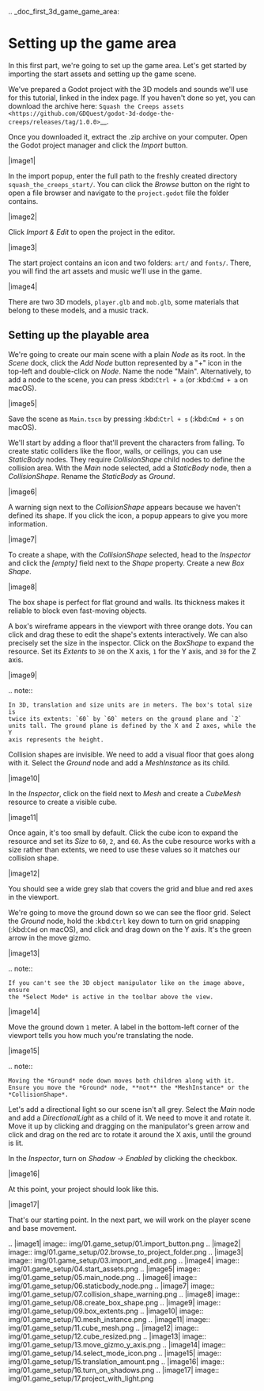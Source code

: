 .. _doc_first_3d_game_game_area:

Setting up the game area
========================

In this first part, we're going to set up the game area. Let's get started by
importing the start assets and setting up the game scene.

We've prepared a Godot project with the 3D models and sounds we'll use for this
tutorial, linked in the index page. If you haven't done so yet, you can download
the archive here: `Squash the Creeps assets
<https://github.com/GDQuest/godot-3d-dodge-the-creeps/releases/tag/1.0.0>`__.

Once you downloaded it, extract the .zip archive on your computer. Open the
Godot project manager and click the *Import* button.

|image1|

In the import popup, enter the full path to the freshly created directory
`squash_the_creeps_start/`. You can click the *Browse* button on the right to
open a file browser and navigate to the `project.godot` file the folder
contains.

|image2|

Click *Import & Edit* to open the project in the editor.

|image3|

The start project contains an icon and two folders: `art/` and `fonts/`.
There, you will find the art assets and music we'll use in the game.

|image4|

There are two 3D models, `player.glb` and `mob.glb`, some materials that
belong to these models, and a music track.

Setting up the playable area
----------------------------

We're going to create our main scene with a plain *Node* as its root. In the
*Scene* dock, click the *Add Node* button represented by a "+" icon in the
top-left and double-click on *Node*. Name the node "Main". Alternatively, to add
a node to the scene, you can press :kbd:`Ctrl + a` (or :kbd:`Cmd + a` on macOS).

|image5|

Save the scene as `Main.tscn` by pressing :kbd:`Ctrl + s` (:kbd:`Cmd + s` on macOS).

We'll start by adding a floor that'll prevent the characters from falling. To
create static colliders like the floor, walls, or ceilings, you can use
*StaticBody* nodes. They require *CollisionShape* child nodes to
define the collision area. With the *Main* node selected, add a *StaticBody*
node, then a *CollisionShape*. Rename the *StaticBody* as *Ground*.

|image6|

A warning sign next to the *CollisionShape* appears because we haven't defined
its shape. If you click the icon, a popup appears to give you more information.

|image7|

To create a shape, with the *CollisionShape* selected, head to the *Inspector*
and click the *[empty]* field next to the *Shape* property. Create a new *Box
Shape*.

|image8|

The box shape is perfect for flat ground and walls. Its thickness makes it
reliable to block even fast-moving objects.

A box's wireframe appears in the viewport with three orange dots. You can click
and drag these to edit the shape's extents interactively. We can also precisely
set the size in the inspector. Click on the *BoxShape* to expand the resource.
Set its *Extents* to `30` on the X axis, `1` for the Y axis, and `30` for
the Z axis.

|image9|

.. note::

    In 3D, translation and size units are in meters. The box's total size is
    twice its extents: `60` by `60` meters on the ground plane and `2`
    units tall. The ground plane is defined by the X and Z axes, while the Y
    axis represents the height.

Collision shapes are invisible. We need to add a visual floor that goes along
with it. Select the *Ground* node and add a *MeshInstance* as its child.

|image10|

In the *Inspector*, click on the field next to *Mesh* and create a *CubeMesh*
resource to create a visible cube.

|image11|

Once again, it's too small by default. Click the cube icon to expand the
resource and set its *Size* to `60`, `2`, and `60`. As the cube
resource works with a size rather than extents, we need to use these values so
it matches our collision shape.

|image12|

You should see a wide grey slab that covers the grid and blue and red axes in
the viewport.

We're going to move the ground down so we can see the floor grid. Select the
*Ground* node, hold the :kbd:`Ctrl` key down to turn on grid snapping (:kbd:`Cmd` on macOS),
and click and drag down on the Y axis. It's the green arrow in the move gizmo.

|image13|

.. note::

    If you can't see the 3D object manipulator like on the image above, ensure
    the *Select Mode* is active in the toolbar above the view.

|image14|

Move the ground down `1` meter. A label in the bottom-left corner of the
viewport tells you how much you're translating the node.

|image15|

.. note::

    Moving the *Ground* node down moves both children along with it.
    Ensure you move the *Ground* node, **not** the *MeshInstance* or the
    *CollisionShape*.

Let's add a directional light so our scene isn't all grey. Select the *Main*
node and add a *DirectionalLight* as a child of it. We need to move it and
rotate it. Move it up by clicking and dragging on the manipulator's green arrow
and click and drag on the red arc to rotate it around the X axis, until the
ground is lit.

In the *Inspector*, turn on *Shadow -> Enabled* by clicking the checkbox.

|image16|

At this point, your project should look like this.

|image17|

That's our starting point. In the next part, we will work on the player scene
and base movement.

.. |image1| image:: img/01.game_setup/01.import_button.png
.. |image2| image:: img/01.game_setup/02.browse_to_project_folder.png
.. |image3| image:: img/01.game_setup/03.import_and_edit.png
.. |image4| image:: img/01.game_setup/04.start_assets.png
.. |image5| image:: img/01.game_setup/05.main_node.png
.. |image6| image:: img/01.game_setup/06.staticbody_node.png
.. |image7| image:: img/01.game_setup/07.collision_shape_warning.png
.. |image8| image:: img/01.game_setup/08.create_box_shape.png
.. |image9| image:: img/01.game_setup/09.box_extents.png
.. |image10| image:: img/01.game_setup/10.mesh_instance.png
.. |image11| image:: img/01.game_setup/11.cube_mesh.png
.. |image12| image:: img/01.game_setup/12.cube_resized.png
.. |image13| image:: img/01.game_setup/13.move_gizmo_y_axis.png
.. |image14| image:: img/01.game_setup/14.select_mode_icon.png
.. |image15| image:: img/01.game_setup/15.translation_amount.png
.. |image16| image:: img/01.game_setup/16.turn_on_shadows.png
.. |image17| image:: img/01.game_setup/17.project_with_light.png
